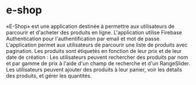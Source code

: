 # e-shop
«E-Shop» est une application destinée à permettre aux utilisateurs de parcourir et d'acheter des produits en ligne.
L'application utilise Firebase Authentication pour l'authentification par email et mot de passe.
L'application permet aux utilisateurs de parcourir une liste de produits avec pagination. Les produits sont étiquetés en fonction de leur prix et de leur date de création :
Les utilisateurs peuvent rechercher des produits par nom et par gamme de prix à l'aide d'un champ de recherche et d'un RangeSlider.
Les utilisateurs peuvent ajouter des produits à leur panier, voir les détails des produits, et gérer les quantités.


 



